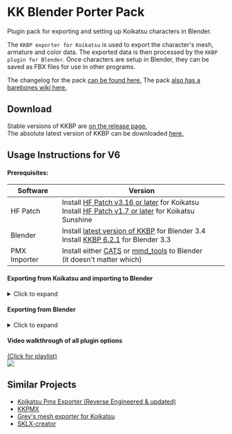 # KK Blender Porter Pack
Plugin pack for exporting and setting up Koikatsu characters in Blender.  

The ```KKBP exporter for Koikatsu``` is used to export the character's mesh, armature and color data. The exported data is then processed by the ```KKBP plugin for Blender```. Once characters are setup in Blender, they can be saved as FBX files for use in other programs. 

The changelog for the pack [can be found here.](https://github.com/FlailingFog/KK-Blender-Shader-Pack/blob/master/Changelog.md)
The pack [also has a barebones wiki here.](https://github.com/FlailingFog/KK-Blender-Shader-Pack/wiki)

## Download
Stable versions of KKBP are [on the release page.](https://github.com/FlailingFog/KK-Blender-Porter-Pack/releases)  
The absolute latest version of KKBP can be downloaded [here.](https://github.com/FlailingFog/KK-Blender-Porter-Pack/archive/refs/heads/master.zip)

## Usage Instructions for V6
#### Prerequisites:
|    Software   | Version | 
| ----------- | ----------- | 
| HF Patch      | Install [HF Patch v3.16 or later](https://github.com/ManlyMarco/KK-HF_Patch) for Koikatsu<br /> Install [HF Patch v1.7 or later](https://github.com/ManlyMarco/KKS-HF_Patch) for Koikatsu Sunshine      | 
| Blender   | Install [latest version of KKBP](https://github.com/FlailingFog/KK-Blender-Porter-Pack/releases) for Blender 3.4 <br />Install [KKBP 6.2.1](https://github.com/FlailingFog/KK-Blender-Porter-Pack/releases/tag/V6.2.0) for Blender 3.3 | 
| PMX Importer | Install either [CATS](https://github.com/GiveMeAllYourCats/cats-blender-plugin) or [mmd_tools](https://github.com/UuuNyaa/blender_mmd_tools) to Blender <br />(it doesn't matter which)

#### Exporting from Koikatsu and importing to Blender
<details><summary>Click to expand</summary> 

Install KKBP for Koikatsu by copying the KKBP_Exporter.DLL into the plugins folder: C:/Koikatsu install directory/BepInEx/plugins/  
<sub>**(Don't mix KKBP Exporters and KKBP Blender Plugins from different releases. For example, if you are using KKBP release 6.4.2, you must use KK-Blender-Porter-Pack-V6.4.2.zip with KKBP_Exporter_V4.21.zip)**<sub/>
|    Game   | Plugin version | 
| ----------- | ----------- | 
| Koikatsu<br />Koikatsu Party  | Use the .dll file in the net3.5 folder     | 
| Koikatsu Sunshine   | Use the .dll file in the net4.6 folder   |

1. Start the game, go to the character creator and load your character
1. Click the "Export Model for KKBP" button on the top of the screen. This may take a few minutes depending on your hardware. A folder will popup when the export is finished  
![ ](https://github.com/FlailingFog/KK-Blender-Porter-Pack/blob/assets/readme/exportpanel.PNG)
1. Copy the entire folder generated by the plugin to your desktop. This folder is located in C:/Koikatsu install directory/Export_PMX. The format of this folder is ######_CharacterName.
1. Open Blender and make sure KKBP and one of the PMX Importers above are installed in the Blender addon menu
1. Click the Import Model button in the KKBP panel and choose the .pmx file from the export folder. This may take a few minutes depending on your hardware.  
![ ](https://github.com/FlailingFog/KK-Blender-Porter-Pack/blob/assets/readme/panelimport.PNG)
</details>

#### Exporting from Blender

<details><summary>Click to expand</summary> 

1. Save a backup file of your finished model
1. Choose which export type you want in the KKBP panel. There's currently a targeted export type for Unity (VRM), and a generic fbx type for everything else
1. Click the "Prep for target application" button
1. Click the "Bake material templates" button and choose the folder you want to store all of your baked images to (warning: there's going to be a lot, so an empty folder is recommended)
1. Create an altas for the body, clothes and hair objects using the [material combiner](https://github.com/Grim-es/material-combiner-addon) addon
1. Hit the undo button to return to the state before you created the atlas. Change the menu under the "Apply baked templates" button from "Light" to "Dark" and click the button to load in the dark textures. Use material combiner again to generate the dark version of the material atlas 
1. Click the export FBX button in the KKBP panel to invoke the built-in fbx export dialog
</details>

#### Video walkthrough of all plugin options

[(Click for playlist)  
![ ](https://i.ytimg.com/vi/JSdggnGtcmU/hqdefault.jpg?sqp=-oaymwEXCNACELwBSFryq4qpAwkIARUAAIhCGAE=&rs=AOn4CLB775lTVjcdZef5X39gSuwgKiRiBw)](https://www.youtube.com/playlist?list=PLhiuav2SCuvc-wbexi2vwSnVHnZFwkYNP)


## Similar Projects

* [Koikatsu Pmx Exporter (Reverse Engineered & updated)](https://github.com/Snittern/KoikatsuPmxExporterReverseEngineered)
* [KKPMX](https://github.com/CazzoPMX/KKPMX)
* [Grey's mesh exporter for Koikatsu](https://www.google.com/search?q=koikatsu+discord)
* [SKLX-creator](https://sklx.gumroad.com/l/sklx-creator)
